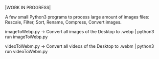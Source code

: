 |WORK IN PROGRESS|

A few small Python3 programs to process large amount of images files: Rescale, Filter, Sort, Rename, Compress, Convert images.


imageToWebp.py -> Convert all images of the Desktop to .webp |
python3 run imageToWebp.py

videoToWebm.py -> Convert all videos of the Desktop to .webm |
python3 run videoToWebm.py
